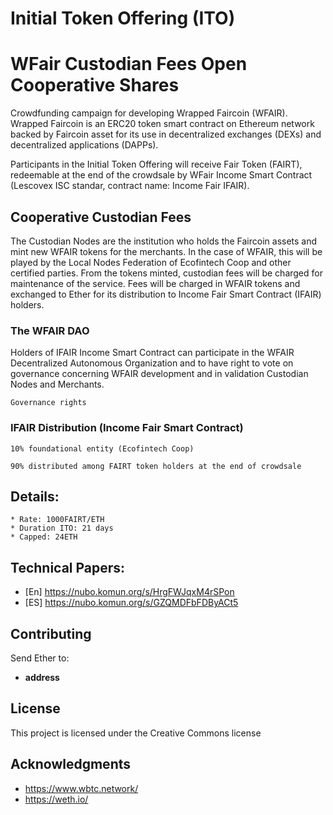 # Initial Token Offering (ITO)

#  WFair Custodian Fees Open Cooperative Shares

Crowdfunding campaign for developing Wrapped Faircoin (WFAIR).
Wrapped Faircoin is an ERC20 token smart contract on Ethereum network backed by Faircoin asset for its use in decentralized exchanges (DEXs) and decentralized applications (DAPPs).

Participants in the Initial Token Offering will receive Fair Token (FAIRT), redeemable at the end of the crowdsale by WFair Income Smart Contract (Lescovex ISC standar, contract name: Income Fair IFAIR).



## Cooperative Custodian Fees

The Custodian Nodes are the institution who holds the Faircoin assets and mint new WFAIR tokens for the merchants. In the case of WFAIR, this
will be played by the Local Nodes Federation of Ecofintech Coop and other certified parties. 
From the tokens minted, custodian fees will be charged for maintenance of the service. Fees will be charged in WFAIR tokens and exchanged to Ether for its distribution to Income Fair Smart Contract (IFAIR) holders.

### The WFAIR DAO

Holders of IFAIR Income Smart Contract can participate in the WFAIR Decentralized Autonomous Organization and to have right to vote on governance concerning WFAIR development and in validation Custodian Nodes and Merchants.


```
Governance rights
```

### IFAIR Distribution (Income Fair Smart Contract)


```
10% foundational entity (Ecofintech Coop)

90% distributed among FAIRT token holders at the end of crowdsale
```

## Details:

```
* Rate: 1000FAIRT/ETH
* Duration ITO: 21 days
* Capped: 24ETH
```


## Technical Papers:

* [En] https://nubo.komun.org/s/HrgFWJqxM4rSPon
* [ES] https://nubo.komun.org/s/GZQMDFbFDByACt5


## Contributing

Send Ether to:

* **address** 



## License

This project is licensed under the Creative Commons license

## Acknowledgments

* https://www.wbtc.network/
* https://weth.io/


